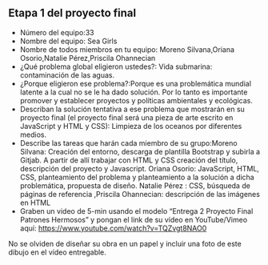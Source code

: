 ## Etapa 1 del proyecto final

- Número del equipo:33
- Nombre del equipo:    Sea Girls 
- Nombre de todos miembros en tu equipo: Moreno Silvana,Oriana Osorio,Natalie Pérez,Priscila Ohannecian
- ¿Qué problema global eligieron ustedes?: Vida submarina: contaminación de las aguas. 
- ¿Porque eligieron ese problema?:Porque es una problemática mundial latente a la cual no se le ha dado solución. Por lo tanto es importante  promover y establecer proyectos y políticas ambientales y ecológicas. 
- Describan la solución tentativa a ese problema que mostrarán en su proyecto final (el proyecto final será una pieza de arte escrito en JavaScript y HTML y CSS): Limpieza de los oceanos por diferentes medios.
- Describe las tareas que harán cada miembro de su grupo:Moreno Silvana: Creación del entorno, descarga de plantilla Bootstrap y subirla a Gitjab. A partir de allí trabajar con HTML y CSS creación del título, descripción del proyecto y Javascript. Oriana Osorio: JavaScript, HTML, CSS, planteamiento del problema y planteamiento a la solución a dicha problemática, propuesta de diseño.  Natalie Pérez : CSS, búsqueda de páginas de referencia ,Priscila Ohannecian: descripción de las imágenes en HTML
- Graben un video de 5-min usando el modelo “Entrega 2 Proyecto Final Patrones Hermosos” y pongan el link de su vídeo en YouTube/Vimeo aquí: https://www.youtube.com/watch?v=TQZvgt8NAO0

No se olviden de diseñar su obra en un papel y incluir una foto de este dibujo en el vídeo entregable.

